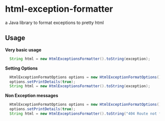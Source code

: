 # html-exception-formatter
a Java library to format exceptions to pretty html


## Usage

**Very basic usage**

```java
  String html = new HtmlExceptionsFormatter().toString(exception);
```

**Setting Options**

```java
  HtmlExceptionFormatOptions options = new HtmlExceptionFormatOptions();
  options.setPrintDetails(true);
  String html = new HtmlExceptionsFormatter().toString(exception);
```

**Non Exception messages**


```java
  HtmlExceptionFormatOptions options = new HtmlExceptionFormatOptions();
  options.setPrintDetails(true);
  String html = new HtmlExceptionsFormatter().toString("404 Route not found", "The selected \"/noPath\" route wasn't found.");
```
